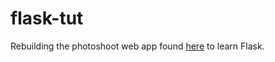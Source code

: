 # flask-tut

Rebuilding the photoshoot web app found [here](https://github.com/FredAlcantara/smile-website) to learn Flask.
